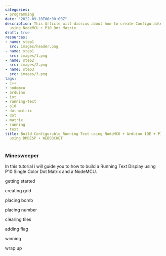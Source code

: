 ```yaml
---
categories:
- programming
date: "2022-09-10T00:00:00Z"
description: This Article will disscus about how to create Configurable Running Text
  using NodeMCU + P10 Dot Matrix
draft: true
resources:
- name: step1
  src: images/header.png
- name: step1
  src: images/1.png
- name: step2
  src: images/2.png
- name: step3
  src: images/3.png
tags:
- c++
- nodemcu
- arduino
- iot
- running-text
- p10
- dot-matrix
- dot
- matrix
- running
- text
title: Build Configurable Running Text using NodeMCU + Arduino IDE + P10 Dot Matrix
  using DMDESP + WEBSOCKET
---
```


### Minesweeper

In this tutorial i will guide you to how to build a Running Text Display using P10 Single Color Dot Matrix and a NodeMCU.

getting started

creating grid

placing bomb

placing number

clearing tiles

adding flag

winning

wrap up